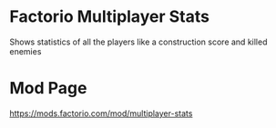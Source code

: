 # Factorio Multiplayer Stats
Shows statistics of all the players like a construction score and killed enemies

# Mod Page
https://mods.factorio.com/mod/multiplayer-stats
